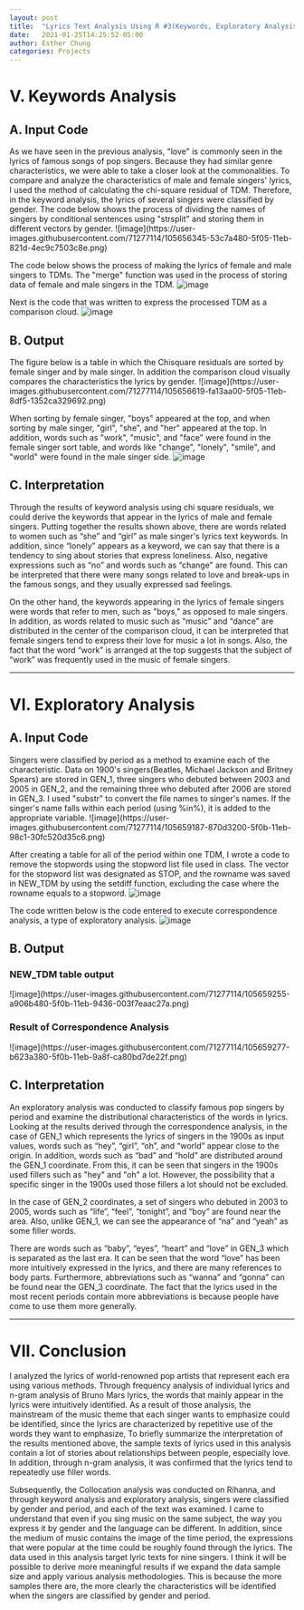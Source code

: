 ```yaml
---
layout: post
title:  "Lyrics Text Analysis Using R #3(Keywords, Exploratory Analysis)"
date:   2021-01-25T14:25:52-05:00
author: Esther Chung
categories: Projects
---
```


<h1>V.	Keywords Analysis</h1>
<h2>A. Input Code </h2>
As we have seen in the previous analysis, "love" is commonly seen in the lyrics of famous songs of pop singers. 
Because they had similar genre characteristics, we were able to take a closer look at the commonalities. 
To compare and analyze the characteristics of male and female singers' lyrics, I used the method of calculating the chi-square residual of TDM. 
Therefore, in the keyword analysis, the lyrics of several singers were classified by gender.
The code below shows the process of dividing the names of singers by conditional sentences using "strsplit" and storing them in different vectors by gender.
![image](https://user-images.githubusercontent.com/71277114/105656345-53c7a480-5f05-11eb-821d-4ec9c7503c8e.png)

The code below shows the process of making the lyrics of female and male singers to TDMs. 
The "merge" function was used in the process of storing data of female and male singers in the TDM.
![image](https://user-images.githubusercontent.com/71277114/105656355-5c1fdf80-5f05-11eb-9e59-21996a748c8e.png)

Next is the code that was written to express the processed TDM as a comparison cloud.
![image](https://user-images.githubusercontent.com/71277114/105656372-6641de00-5f05-11eb-8027-c2e7a9f883a7.png)

<h2>B. Output </h2>
The figure below is a table in which the Chisquare residuals are sorted by female singer and by male singer. 
In addition the comparison cloud visually compares the characteristics the lyrics by gender. 
![image](https://user-images.githubusercontent.com/71277114/105656619-fa13aa00-5f05-11eb-8df5-1352ca329692.png)

When sorting by female singer, "boys" appeared at the top,
and when sorting by male singer, "girl", "she", and "her" appeared at the top. 
In addition, words such as "work", "music", and "face" were found in the female singer sort table, 
and words like "change", "lonely", "smile", and "world" were found in the male singer side.
![image](https://user-images.githubusercontent.com/71277114/105656639-026be500-5f06-11eb-8317-ef136993dacd.png)

<h2>C. Interpretation </h2>
Through the results of keyword analysis using chi square residuals, we could derive the keywords that appear in the lyrics of male and female singers.
Putting together the results shown above, there are words related to women such as “she” and “girl” as male singer's lyrics text keywords. 
In addition, since “lonely” appears as a keyword, we can say that there is a tendency to sing about stories that express loneliness. 
Also, negative expressions such as “no” and words such as “change” are found. 
This can be interpreted that there were many songs related to love and break-ups in the famous songs, and they usually expressed sad feelings.


On the other hand, the keywords appearing in the lyrics of female singers were words that refer to men, such as "boys," as opposed to male singers. 
In addition, as words related to music such as “music” and “dance” are distributed in the center of the comparison cloud, 
it can be interpreted that female singers tend to express their love for music a lot in songs. 
Also, the fact that the word “work” is arranged at the top suggests that the subject of “work” was frequently used in the music of female singers.

------------------------------------------------------------------------------------------

<h1>VI. Exploratory Analysis</h1>
<h2>A. Input Code </h2>
Singers were classified by period as a method to examine each of the characteristic. 
Data on 1900's singers(Beatles, Michael Jackson and Britney Spears) are stored in GEN_1, 
three singers who debuted between 2003 and 2005 in GEN_2, 
and the remaining three who debuted after 2006 are stored in GEN_3. 
I used "substr" to convert the file names to singer's names.
If the singer's name falls within each period (using %in%), it is added to the appropriate variable.
![image](https://user-images.githubusercontent.com/71277114/105659187-870d3200-5f0b-11eb-98c1-30fc520d35c6.png)

After creating a table for all of the period within one TDM, 
I wrote a code to remove the stopwords using the stopword list file used in class. 
The vector for the stopword list was designated as STOP, and the rowname was saved in NEW_TDM by using the setdiff function, excluding the case where the rowname equals to a stopword.
![image](https://user-images.githubusercontent.com/71277114/105659207-92605d80-5f0b-11eb-9de2-c0aab569f7a7.png)

The code written below is the code entered to execute correspondence analysis, a type of exploratory analysis.
![image](https://user-images.githubusercontent.com/71277114/105659227-9c825c00-5f0b-11eb-9cda-073e2637e413.png)


<h2>B. Output </h2>
<h3> NEW_TDM table output </h3>
![image](https://user-images.githubusercontent.com/71277114/105659255-a906b480-5f0b-11eb-9436-003f7eaac27a.png)
  
<h3> Result of Correspondence Analysis </h3>
![image](https://user-images.githubusercontent.com/71277114/105659277-b623a380-5f0b-11eb-9a8f-ca80bd7de22f.png)
  
  
<h2>C. Interpretation </h2>
An exploratory analysis was conducted to classify famous pop singers by period and examine the distributional characteristics of the words in lyrics. 
Looking at the results derived through the correspondence analysis, in the case of GEN_1 which represents the lyrics of singers in the 1900s as input values, words such as “hey”, “girl”, “oh”, and “world” appear close to the origin. 
In addition, words such as “bad” and “hold” are distributed around the GEN_1 coordinate. 
From this, it can be seen that singers in the 1900s used fillers such as "hey" and "oh" a lot. 
However, the possibility that a specific singer in the 1900s used those fillers a lot should not be excluded.    

In the case of GEN_2 coordinates, a set of singers who debuted in 2003 to 2005, words such as “life”, “feel”, “tonight”, and “boy” are found near the area. 
Also, unlike GEN_1, we can see the appearance of “na” and “yeah” as some filler words.    

There are words such as “baby”, “eyes”, “heart” and “love” in GEN_3 which is separated as the last era. 
It can be seen that the word “love” has been more intuitively expressed in the lyrics, and there are many references to body parts. 
Furthermore, abbreviations such as “wanna” and “gonna” can be found near the GEN_3 coordinate. 
The fact that the lyrics used in the most recent periods contain more abbreviations is because people have come to use them more generally.

------------------------------------------------------------------------------------------

<h1>VII. Conclusion</h1>

I analyzed the lyrics of world-renowned pop artists that represent each era using various methods. 
Through frequency analysis of individual lyrics and n-gram analysis of Bruno Mars lyrics, 
the words that mainly appear in the lyrics were intuitively identified. 
As a result of those analysis, the mainstream of the music theme that each singer wants to emphasize could be identified, since the lyrics are characterized by repetitive use of the words they want to emphasize, 
To briefly summarize the interpretation of the results mentioned above, the sample texts of lyrics used in this analysis contain a lot of stories about relationships between people, especially love. In addition, through n-gram analysis, it was confirmed that the lyrics tend to repeatedly use filler words.   

Subsequently, the Collocation analysis was conducted on Rihanna, and through keyword analysis and exploratory analysis, singers were classified by gender and period, 
and each of the text was examined. 
I came to understand that even if you sing music on the same subject, the way you express it by gender and the language can be different. 
In addition, since the medium of music contains the image of the time period, the expressions that were popular at the time could be roughly found through the lyrics.
The data used in this analysis target lyric texts for nine singers. 
I think it will be possible to derive more meaningful results if we expand the data sample size and apply various analysis methodologies. 
This is because the more samples there are, the more clearly the characteristics will be identified when the singers are classified by gender and period.
